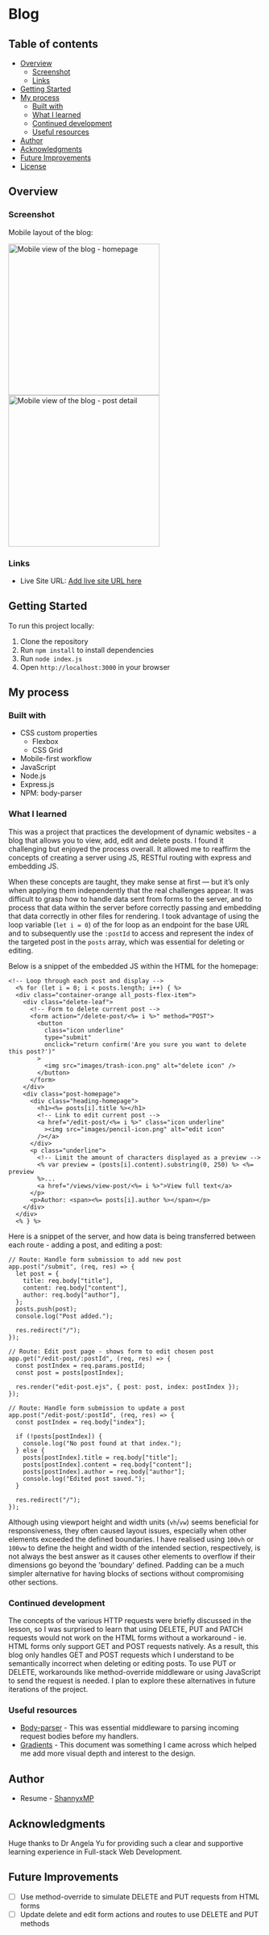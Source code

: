 # Blog

## Table of contents

- [Overview](#overview)
  - [Screenshot](#screenshot)
  - [Links](#links)
- [Getting Started](#getting-started)
- [My process](#my-process)
  - [Built with](#built-with)
  - [What I learned](#what-i-learned)
  - [Continued development](#continued-development)
  - [Useful resources](#useful-resources)
- [Author](#author)
- [Acknowledgments](#acknowledgments)
- [Future Improvements](#future-improvements)
- [License](#license)

## Overview

### Screenshot

Mobile layout of the blog:

<img src="./public/images/CapyBlog - screenshot(1).png" alt="Mobile view of the blog - homepage" width="300"/>
<img src="./public/images/CapyBlog - screenshot(2).png" alt="Mobile view of the blog - post detail" width="300"/>

### Links

<!-- TODO:  -->

- Live Site URL: [Add live site URL here](https://your-live-site-url.com)

## Getting Started

To run this project locally:

1. Clone the repository
2. Run `npm install` to install dependencies
3. Run `node index.js`
4. Open `http://localhost:3000` in your browser

## My process

### Built with

- CSS custom properties
  - Flexbox
  - CSS Grid
- Mobile-first workflow
- JavaScript
- Node.js
- Express.js
- NPM: body-parser

### What I learned

This was a project that practices the development of dynamic websites - a blog that allows you to view, add, edit and delete posts. I found it challenging but enjoyed the process overall. It allowed me to reaffirm the concepts of creating a server using JS, RESTful routing with express and embedding JS.

When these concepts are taught, they make sense at first — but it’s only when applying them independently that the real challenges appear. It was difficult to grasp how to handle data sent from forms to the server, and to process that data within the server before correctly passing and embedding that data correctly in other files for rendering. I took advantage of using the loop variable (`let i = 0`) of the for loop as an endpoint for the base URL and to subsequently use the `:postId` to access and represent the index of the targeted post in the `posts` array, which was essential for deleting or editing.

Below is a snippet of the embedded JS within the HTML for the homepage:

```JS
<!-- Loop through each post and display -->
  <% for (let i = 0; i < posts.length; i++) { %>
  <div class="container-orange all_posts-flex-item">
    <div class="delete-leaf">
      <!-- Form to delete current post -->
      <form action="/delete-post/<%= i %>" method="POST">
        <button
          class="icon underline"
          type="submit"
          onclick="return confirm('Are you sure you want to delete this post?')"
        >
          <img src="images/trash-icon.png" alt="delete icon" />
        </button>
      </form>
    </div>
    <div class="post-homepage">
      <div class="heading-homepage">
        <h1><%= posts[i].title %></h1>
        <!-- Link to edit current post -->
        <a href="/edit-post/<%= i %>" class="icon underline"
          ><img src="images/pencil-icon.png" alt="edit icon"
        /></a>
      </div>
      <p class="underline">
        <!-- Limit the amount of characters displayed as a preview -->
        <% var preview = (posts[i].content).substring(0, 250) %> <%= preview
        %>...
        <a href="/views/view-post/<%= i %>">View full text</a>
      </p>
      <p>Author: <span><%= posts[i].author %></span></p>
    </div>
  </div>
  <% } %>
```

Here is a snippet of the server, and how data is being transferred between each route - adding a post, and editing a post:

```JS
// Route: Handle form submission to add new post
app.post("/submit", (req, res) => {
  let post = {
    title: req.body["title"],
    content: req.body["content"],
    author: req.body["author"],
  };
  posts.push(post);
  console.log("Post added.");

  res.redirect("/");
});

// Route: Edit post page - shows form to edit chosen post
app.get("/edit-post/:postId", (req, res) => {
  const postIndex = req.params.postId;
  const post = posts[postIndex];

  res.render("edit-post.ejs", { post: post, index: postIndex });
});

// Route: Handle form submission to update a post
app.post("/edit-post/:postId", (req, res) => {
  const postIndex = req.body["index"];

  if (!posts[postIndex]) {
    console.log("No post found at that index.");
  } else {
    posts[postIndex].title = req.body["title"];
    posts[postIndex].content = req.body["content"];
    posts[postIndex].author = req.body["author"];
    console.log("Edited post saved.");
  }

  res.redirect("/");
});
```

Although using viewport height and width units (`vh`/`vw`) seems beneficial for responsiveness, they often caused layout issues, especially when other elements exceeded the defined boundaries. I have realised using `100vh` or `100vw` to define the height and width of the intended section, respectively, is not always the best answer as it causes other elements to overflow if their dimensions go beyond the 'boundary' defined. Padding can be a much simpler alternative for having blocks of sections without compromising other sections.

### Continued development

The concepts of the various HTTP requests were briefly discussed in the lesson, so I was surprised to learn that using DELETE, PUT and PATCH requests would not work on the HTML forms without a workaround - ie. HTML forms only support GET and POST requests natively. As a result, this blog only handles GET and POST requests which I understand to be semantically incorrect when deleting or editing posts. To use PUT or DELETE, workarounds like method-override middleware or using JavaScript to send the request is needed. I plan to explore these alternatives in future iterations of the project.

### Useful resources

- [Body-parser](https://www.npmjs.com/package/body-parser) - This was essential middleware to parsing incoming request bodies before my handlers.
- [Gradients](https://developer.mozilla.org/en-US/docs/Web/CSS/gradient) - This document was something I came across which helped me add more visual depth and interest to the design.

## Author

<!-- TODO: Add link of published website from GitHub -->

- Resume - [ShannyxMP](https://www.your-site.com)

## Acknowledgments

Huge thanks to Dr Angela Yu for providing such a clear and supportive learning experience in Full-stack Web Development.

## Future Improvements

- [ ] Use method-override to simulate DELETE and PUT requests from HTML forms
- [ ] Update delete and edit form actions and routes to use DELETE and PUT methods
